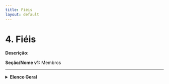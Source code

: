 ```yaml
---
title: Fiéis
layout: default
---
```



# 4. Fiéis <a id="fieis"></a>


**Descrição:**  

**Seção/Nome v1:** Membros


---

<details>
  
<summary><strong>Elenco Geral</strong></summary>


*(Anteriormente parte da seção "Gerenciamento de Membros", antigo "Elenco Geral")*


**Descrição:** Subseção da seção de Fiéis (Pessoas), dedicada ao cadastro de Fiéis.


### Clérigos Seculares  

*(Antigo "Elenco Geral")*  

**Descrição:** Subseção da seção de Fiéis (Pessoas), dedicada ao cadastro de Fiéis clérigos diocesanos.

### Irmãos Professos  

*(Antigo "Elenco Geral")*  

**Descrição:** Subseção da seção de Fiéis (Pessoas), dedicada ao cadastro de Fiéis religiosos e que professam votos de consagração em IVCs e SVAs.

### Leigos  

*(Antigo "Fiéis Leigos")*  

**Descrição:** Subseção da seção de Fiéis (Pessoas), dedicada ao cadastro de Fiéis leigos que exercem ofício na Igreja.

</details>
